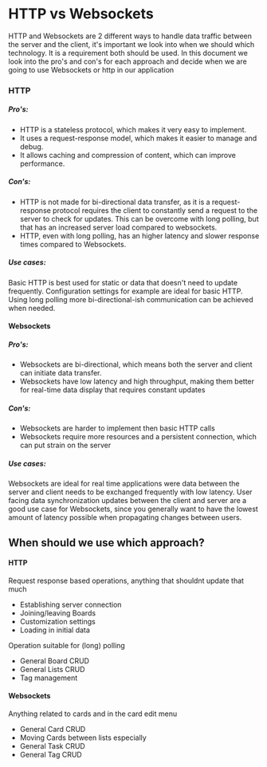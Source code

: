 # **HTTP vs Websockets**
HTTP and Websockets are 2 different ways to handle data traffic between the server and the client, it's important we look into when we should which technology. It is a requirement both should be used. In this document we look into the pro's and con's for each approach and decide when we are going to use Websockets or http in our application

### HTTP
##### Pro's:
-   HTTP is a stateless protocol, which makes it very easy to implement.
-   It uses a request-response model, which makes it easier to manage and debug.
-   It allows caching and compression of content, which can improve performance.
##### Con's:
-   HTTP is not made for bi-directional data transfer, as it is a request-response protocol requires the client to constantly send a request to the server to check for updates. This can be overcome with long polling, but that has an increased server load compared to websockets.
-   HTTP, even with long polling, has an higher latency and slower response times compared to Websockets.
##### Use cases:
Basic HTTP is best used for static or data that doesn't need to update frequently. Configuration settings for example are ideal for basic HTTP. Using long polling more bi-directional-ish communication can be achieved when needed.

#### Websockets
##### Pro's:
-   Websockets are bi-directional, which means both the server and client can initiate data transfer.
-   Websockets have low latency and high throughput, making them better for real-time data display that requires constant updates
##### Con's:
-	Websockets are harder to implement then basic HTTP calls
-   Websockets require more resources and a persistent connection, which can put strain on the server
##### Use cases:
Websockets are ideal for real time applications were data between the server and client needs to be exchanged frequently with low latency. User facing data synchronization updates between the client and server are a good use case for Websockets, since you generally want to have the lowest amount of latency possible when propagating changes between users.


## When should we use which approach?
#### HTTP
Request response based operations, anything that shouldnt update that much
- Establishing server connection
- Joining/leaving Boards
- Customization settings
- Loading in initial data

Operation suitable for (long) polling
- General Board CRUD
- General Lists CRUD
- Tag management

#### Websockets

Anything related to cards and in the card edit menu
- General Card CRUD
- Moving Cards between lists especially
- General Task CRUD
- General Tag CRUD
  
